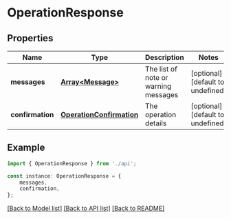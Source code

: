 # OperationResponse


## Properties

Name | Type | Description | Notes
------------ | ------------- | ------------- | -------------
**messages** | [**Array&lt;Message&gt;**](Message.md) | The list of note or warning messages | [optional] [default to undefined]
**confirmation** | [**OperationConfirmation**](OperationConfirmation.md) | The operation details | [optional] [default to undefined]

## Example

```typescript
import { OperationResponse } from './api';

const instance: OperationResponse = {
    messages,
    confirmation,
};
```

[[Back to Model list]](../README.md#documentation-for-models) [[Back to API list]](../README.md#documentation-for-api-endpoints) [[Back to README]](../README.md)
